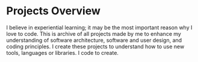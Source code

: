 # Projects Overview
I believe in experiential learning; it may be the most important reason why I love to code. This is archive of all projects made by me to enhance my understanding of software architecture, software and user design, and coding principles. I create these projects to understand how to use new tools, languages or libraries. I code to create.

